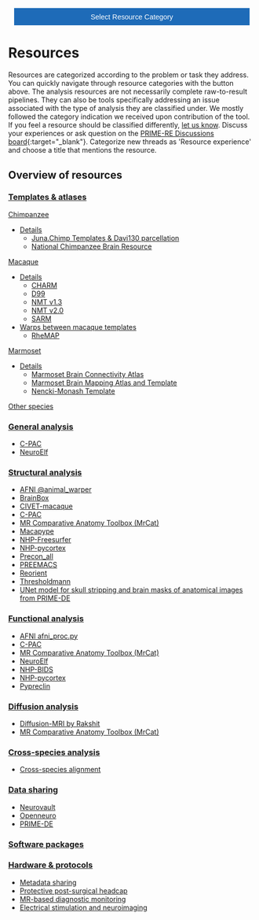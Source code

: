<!-- This piece of code configures a dropdown button for resource categories. It should be present on every page where you want the button -->
<head><meta name="viewport" content="width=device-width, initial-scale=1"><style>
.dropbtn {background-color: #1e6bb8; color: white; padding: 16px; font-size: 1rem; border: none; cursor: pointer; width: 30rem}
.dropbtn:hover, .dropbtn:focus {background-color: #2980B9;}
.dropdown {position: relative; display: inline-block;}
.dropdown-content {display: none; position: absolute; background-color: #f1f1f1; min-width: 100%; overflow: auto; box-shadow: 0px 8px 16px 0px rgba(0,0,0,0.2); z-index: 1; text-align: center; font-size: 1rem;}
.dropdown-content a { color: black; padding: 12px 16px; text-decoration: none; display: block;}
.dropdown a:hover {background-color: #ddd;}
.show {display: block;}
.dropbtn + .dropbtn { margin-left: auto; }
@media screen and (min-width: 64em) { .dropbtn { max-width: 64rem; width: 40rem; padding: 0.75rem 1rem; } }
@media screen and (min-width: 42em) and (max-width: 64em) { .dropbtn { width: 30rem; padding: 0.6rem 0.9rem; font-size: 0.9rem; } }
@media screen and (max-width: 42em) { .dropbtn { display: block; width: 20rem; padding: 0.75rem; font-size: 0.9rem; }
.dropbtn + .dropbtn { margin-top: 1rem; margin-left: 0; } }
</style></head>
<!------------------------------------------------------------------------>

<!-- This is the actual button -->
<center><div class="dropdown">
  <button onclick="myFunction()" class="dropbtn">Select Resource Category</button>
  <div id="myDropdown" class="dropdown-content">
    <a href="templates_and_atlases">Templates & atlases</a>
    <a href="pipelines_general">General analysis</a>
    <a href="pipelines_structural">Structural analysis</a>
    <a href="pipelines_fmri">Functional analysis</a>
    <a href="pipelines_diffusion">Diffusion analysis</a>
    <a href="pipelines_cross-species">Cross-species analysis</a>
    <a href="data_sharing">Data sharing</a>
    <a href="software_packages">Software packages</a>
    <a href="hardware">Hardware & protocols</a>
  </div>
</div></center>

<!-- This script handles the button dynamics -->
<script>
function myFunction() {document.getElementById("myDropdown").classList.toggle("show");}
window.onclick = function(event) {
  if (!event.target.matches('.dropbtn')) { var dropdowns = document.getElementsByClassName("dropdown-content"); var i;
    for (i = 0; i < dropdowns.length; i++) {var openDropdown = dropdowns[i]; if (openDropdown.classList.contains('show')) {openDropdown.classList.remove('show'); } } }
} 
</script>



<!-- Start normal content here -->
# Resources      

Resources are categorized according to the problem or task they address. You can quickly navigate through resource categories with the button above. The analysis resources are not necessarily complete raw-to-result pipelines. They can also be tools specifically addressing an issue associated with the type of analysis they are classified under. We mostly followed the category indication we received upon contribution of the tool. If you feel a resource should be classified differently, [let us know](https://github.com/PRIME-RE/prime-re.github.io/issues/new?assignees=&labels=Contact&template=contact.md&title=[Contact]:%C2%A0%3Ctopic%3E). Discuss your experiences or ask question on the [PRIME-RE Discussions board](https://github.com/PRIME-RE/prime-re.github.io/discussions){:target="_blank"}. Categorize new threads as 'Resource experience' and choose a title that mentions the resource.     

## Overview of resources          
### **[Templates & atlases](templates_and_atlases.md)**
[Chimpanzee](templates_and_atlases_chimpanzee.md)     
- [Details](templates_and_atlases_chimpanzee.md)    
    - [Juna.Chimp Templates & Davi130 parcellation](templates_and_atlases_chimpanzee.md#junachimp-templates--davi130-parcellation)        
    - [National Chimpanzee Brain Resource](templates_and_atlases_chimpanzee.md#national-chimpanzee-brain-resource)            

[Macaque](templates_and_atlases.md#macaque_atlases)
- [Details](templates_and_atlases_macaque.md)      
  - [CHARM](templates_and_atlases_macaque.md#CHARM)         
  - [D99](templates_and_atlases_macaque.md#D99)     
  - [NMT v1.3](templates_and_atlases_macaque.md#NMTv1.3)       
  - [NMT v2.0](templates_and_atlases_macaque.md#NMTv2.0)       
  - [SARM](templates_and_atlases_macaque.md#SARM)         
- [Warps between macaque templates](templates_and_atlases.md#macaque_warps)     
  - [RheMAP](templates_and_atlases/rhemap.md)    
  
[Marmoset](templates_and_atlases.md#marmoset_atlases)       
- [Details](templates_and_atlases_marmoset.md)    
  - [Marmoset Brain Connectivity Atlas](templates_and_atlases_marmoset.md#marmoset-brain-connectivity-atlas)        
  - [Marmoset Brain Mapping Atlas and Template](templates_and_atlases_marmoset.md#marmoset-brain-mapping-atlas-and-template)        
  - [Nencki-Monash Template](templates_and_atlases_marmoset.md#nencki-monash-template)

[Other species](templates_and_atlases.md#other_atlases)    


### **[General analysis](pipelines_general.md)**  
- [C-PAC](pipelines_general.md#c-pac-the-configurable-pipeline-for-the-analysis-of-connectomes) 
- [NeuroElf](pipelines_general.md#neuroelf)   

### **[Structural analysis](pipelines_structural.md)**            
- [AFNI @animal_warper](pipelines_structural.md#afni-animal_warper)   
- [BrainBox](pipelines_structural.md#brainbox)    
- [CIVET-macaque](pipelines_structural.md#civet-macaque)     
- [C-PAC](pipelines_structural.md#c-pac-the-configurable-pipeline-for-the-analysis-of-connectomes) 
- [MR Comparative Anatomy Toolbox (MrCat)](pipelines_structural.md#mr-comparative-anatomy-toolbox-mrcat)
- [Macapype](pipelines_structural.md#macapype)    
- [NHP-Freesurfer](pipelines_structural.md#nhp-freesurfer)     
- [NHP-pycortex](pipelines_structural.md#nhp-pycortex)  
- [Precon_all](pipelines_structural.md#precon_all)
- [PREEMACS](pipelines_structural.md#preemacs)
- [Reorient](pipelines_structural.md#reorient)
- [Thresholdmann](pipelines_structural.md#thresholdmann)     
- [UNet model for skull stripping and brain masks of anatomical images from PRIME-DE](pipelines_structural.md#unet-model-for-skull-stripping-and-brain-masks-of-anatomical-images-from-prime-de)     

### **[Functional analysis](pipelines_fmri.md)**
- [AFNI afni_proc.py](pipelines_fmri.md#afni-afni_procpy)          
- [C-PAC](pipelines_fmri.md#c-pac-the-configurable-pipeline-for-the-analysis-of-connectomes) 
- [MR Comparative Anatomy Toolbox (MrCat)](pipelines_fmri.md#mr-comparative-anatomy-toolbox-mrcat)
- [NeuroElf](pipelines_general.md#neuroelf)     
- [NHP-BIDS](pipelines_fmri.md#nhp-bids)
- [NHP-pycortex](pipelines_fmri.md#nhp-pycortex)
- [Pypreclin](pipelines_fmri.md#pypreclin)     

### **[Diffusion analysis](pipelines_diffusion.md)**
- [Diffusion-MRI by Rakshit](pipelines_diffusion.md#diffusion-mri-by-rakshit) 
- [MR Comparative Anatomy Toolbox (MrCat)](pipelines_diffusion.md#mr-comparative-anatomy-toolbox-mrcat)

### **[Cross-species analysis](pipelines_cross-species.md)**
- [Cross-species alignment](pipelines_cross-species.md#cross-species-alignment)          

### **[Data sharing](data_sharing.md)**       
- [Neurovault](data_sharing.md#neurovault) 
- [Openneuro](data_sharing.md#openneuro)     
- [PRIME-DE](data_sharing.md#prime-de)       


### **[Software packages](software_packages.md)**


### **[Hardware & protocols](hardware.md)**
- [Metadata sharing](hardware_and_protocols/metadata_sharing.md)  
- [Protective post-surgical headcap](hardware_and_protocols/protective_headcap.md)  
- [MR-based diagnostic monitoring](hardware_and_protocols/prime-mrm.md)     
- [Electrical stimulation and neuroimaging](hardware_and_protocols/estim.md)    
